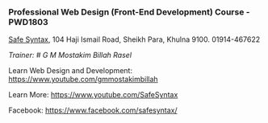 ### Professional Web Design (Front-End Development) Course - PWD1803

[Safe Syntax](http://safesyntax.com/), 104 Haji Ismail Road, Sheikh Para, Khulna 9100.
01914-467622

*Trainer: # G M Mostakim Billah Rasel*

Learn Web Design and Development: 
https://www.youtube.com/gmmostakimbillah

Learn More:
https://www.youtube.com/SafeSyntax

Facebook: 
https://www.facebook.com/safesyntax/
